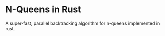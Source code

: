N-Queens in Rust
=============

A super-fast, parallel backtracking algorithm for n-queens implemented in rust.
